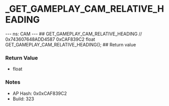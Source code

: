 # _GET_GAMEPLAY_CAM_RELATIVE_HEADING

--- ns: CAM --- ## GET_GAMEPLAY_CAM_RELATIVE_HEADING  // 0x743607648ADD4587 0xCAF839C2 float GET_GAMEPLAY_CAM_RELATIVE_HEADING();   ## Return value

### Return Value
* float

### Notes
* AP Hash: 0x0xCAF839C2
* Build: 323

